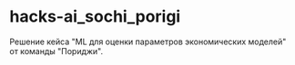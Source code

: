 # hacks-ai_sochi_porigi
Решение кейса "ML для оценки параметров экономических моделей" от команды "Пориджи".
